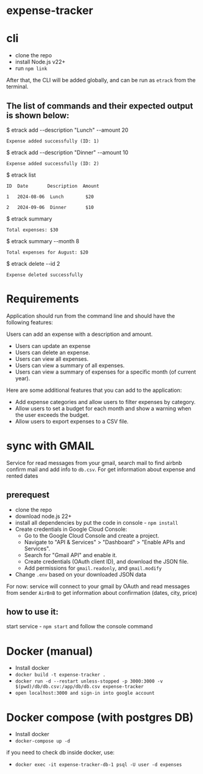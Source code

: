 # expense-tracker

# cli

- clone the repo
- install Node.js v22+
- run `npm link`

After that, the CLI will be added globally, and can be run as `etrack` from the terminal.

## The list of commands and their expected output is shown below:

$ etrack add --description "Lunch" --amount 20

`Expense added successfully (ID: 1)`

$ etrack add --description "Dinner" --amount 10

`Expense added successfully (ID: 2)`

$ etrack list

`ID  Date       Description  Amount`

`1   2024-08-06  Lunch        $20`

`2   2024-09-06  Dinner       $10`

$ etrack summary

`Total expenses: $30`

$ etrack summary --month 8

`Total expenses for August: $20`

$ etrack delete --id 2

`Expense deleted successfully`

# Requirements

Application should run from the command line and should have the following features:

Users can add an expense with a description and amount.

- Users can update an expense
- Users can delete an expense.
- Users can view all expenses.
- Users can view a summary of all expenses.
- Users can view a summary of expenses for a specific month (of current year).

Here are some additional features that you can add to the application:

- Add expense categories and allow users to filter expenses by category.
- Allow users to set a budget for each month and show a warning when the user exceeds the budget.
- Allow users to export expenses to a CSV file.

# sync with GMAIL

Service for read messages from your gmail, search mail to find airbnb confirm mail and add info to `db.csv`. For get information about expense and rented dates

## prerequest

- clone the repo
- download node.js 22+
- install all dependencies by put the code in console - `npm install`
- Create credentials in Google Cloud Console:
  - Go to the Google Cloud Console and create a project.
  - Navigate to "API & Services" > "Dashboard" > "Enable APIs and Services".
  - Search for "Gmail API" and enable it.
  - Create credentials (OAuth client ID), and download the JSON file.
  - Add permissions for `gmail.readonly`, and `gmail.modify`
- Change `.env` based on your downloaded JSON data

For now:
service will connect to your gmail by OAuth and read messages from sender `AirBnB` to get information about confirmation (dates, city, price)

## how to use it:

start service - `npm start` and follow the console command

# Docker (manual)

- Install docker
- `docker build -t expense-tracker .`
- `docker run -d --restart unless-stopped -p 3000:3000 -v $(pwd)/db/db.csv:/app/db/db.csv expense-tracker`
- `open localhost:3000 and sign-in into google account`

# Docker compose (with postgres DB)

- Install docker
- `docker-compose up -d`

if you need to check db inside docker, use:

- `docker exec -it expense-tracker-db-1 psql -U user -d expenses`
